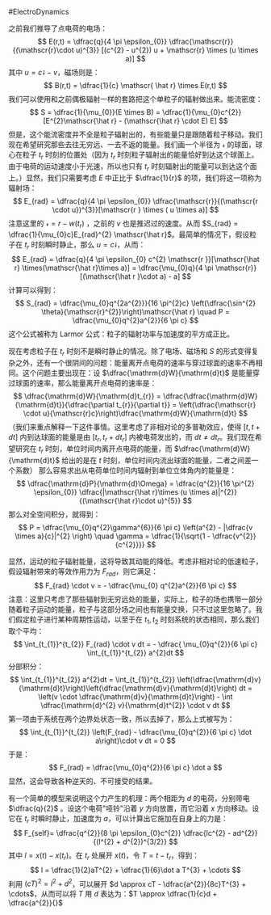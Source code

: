 #ElectroDynamics 

之前我们推导了点电荷的电场：
$$
E(r,t) = \dfrac{q}{4 \pi \epsilon_{0}} \dfrac{\mathscr{r}}{(\mathscr{r}\cdot  u)^{3}} [(c^{2} - u^{2}) u + \mathscr{r} \times (u  \times a)]
$$
其中 $u =  c \mathscr{ \hat r} - v$，磁场则是：
$$
B(r,t) = \dfrac{1}{c} \mathscr{ \hat r} \times E(r,t)
$$
我们可以使用和之前偶极辐射一样的套路把这个单粒子的辐射做出来。能流密度：
$$
S = \dfrac{1}{\mu_{0}}(E \times B) = \dfrac{1}{\mu_{0}c^{2}}[E^{2}\mathscr{\hat r} - (\mathscr{\hat r} \cdot E) E]
$$
但是，这个能流密度并不全是粒子辐射出的，有些能量只是跟随着粒子移动。我们现在希望研究那些去往无穷远、一去不返的能量。我们画一个半径为 $\mathscr{r}$ 的球面，球心在粒子 $t_{r}$ 时刻的位置处（因为 $t_{r}$ 时刻粒子辐射出的能量恰好到达这个球面上。由于电荷的运动速度小于光速，所以也只有 $t_{r}$ 时刻辐射出的能量可以到达这个面上。）显然，我们只需要考虑 $E$ 中正比于 $\dfrac{1}{r}$ 的项，我们将这一项称为辐射场：
$$
E_{rad} = \dfrac{q}{4 \pi \epsilon_{0}} \dfrac{\mathscr{r}}{(\mathscr{r \cdot u})^{3}}[\mathscr{r } \times ( u \times a)]
$$
注意这里的 $\mathscr{r} = r - w(t_{r})$ ，之前的 $v$ 也是推迟过的速度。从而 $S_{rad} = \dfrac{1}{\mu_{0}c}E_{rad}^{2} \mathscr{\hat r}$。最简单的情况下，假设粒子在 $t_{r}$ 时刻瞬时静止，那么 $u = c \mathscr{\hat r}$，从而：
$$
E_{rad} = \dfrac{q}{4 \pi \epsilon_{0} c^{2} \mathscr{r }}[\mathscr{\hat r} \times(\mathscr{\hat r}\times a)] = \dfrac{\mu_{0}q}{4 \pi \mathscr{r}}[(\mathscr{\hat r }\cdot a) - a]
$$
计算可以得到：
$$
S_{rad} = \dfrac{\mu_{0}q^{2a^{2}}}{16 \pi^{2}c} \left(\dfrac{\sin^{2} \theta}{\mathscr{r}^{2}}\right)\mathscr{\hat r} \quad P = \dfrac{\mu_{0}q^{2}a^{2}}{6 \pi c}
$$
这个公式被称为 Larmor 公式：粒子的辐射功率与加速度的平方成正比。

现在考虑粒子在 $t_{r}$ 时刻不是瞬时静止的情况。除了电场、磁场和 $S$ 的形式变得复杂之外，还有一个很阴间的问题：能量离开点电荷的速率与穿过球面的速率不再相同。这个问题主要出现在：设 $\dfrac{\mathrm{d}W}{\mathrm{d}t}$ 是能量穿过球面的速率，那么能量离开点电荷的速率是：
$$
\dfrac{\mathrm{d}W}{\mathrm{d}t_{r}} = \dfrac{\dfrac{\mathrm{d}W}{\mathrm{d}t}}{\dfrac{\partial t_{r}}{\partial t}}  = \left(\dfrac{\mathscr{r} \cdot u}{\mathscr{r}c}\right)\dfrac{\mathrm{d}W}{\mathrm{d}t}
$$
（我们来重点解释一下这件事情。这里考虑了非相对论的多普勒效应，使得 $[t,t+dt]$ 内到达球面的能量是由 $[t_{r}, t_{r} + dt_{r}]$ 内被电荷发出的，而 $dt \not  = dt_{r}$。我们现在希望研究在 $t_{r}$ 时刻，单位时间内离开点电荷的能量，而 $\dfrac{\mathrm{d}W}{\mathrm{d}t}$ 给出的是在 $t$ 时刻，单位时间内流出球面的能量，二者之间差一个系数）
那么容易求出从电荷单位时间内辐射到单位立体角内的能量是：
$$
\dfrac{\mathrm{d}P}{\mathrm{d}\Omega} = \dfrac{q^{2}}{16 \pi^{2} \epsilon_{0}} \dfrac{|\mathscr{\hat r}\times (u \times a)|^{2}}{(\mathscr{\hat r}\cdot u)^{5}}
$$
那么对全空间积分，就得到：
$$
P = \dfrac{\mu_{0}q^{2}\gamma^{6}}{6 \pi c} \left(a^{2} - |\dfrac{v \times a}{c}|^{2} \right) \quad \gamma = \dfrac{1}{\sqrt{1 - \dfrac{v^{2}}{c^{2}}}}
$$

显然，运动的粒子辐射能量，这将导致其动能的降低。考虑非相对论的低速粒子，假设辐射带来的等效作用力为 $F_{rad}$，则它满足：
$$
F_{rad} \cdot v   = - \dfrac{\mu_{0} q^{2}a^{2}}{6 \pi c}
$$
注意：这里只考虑了那些辐射到无穷远处的能量，实际上，粒子的场也携带一部分随着粒子运动的能量，粒子与这部分场之间也有能量交换，只不过这里忽略了。我们假定粒子进行某种周期性运动，以至于在 $t_{1},t_{2}$ 时刻系统的状态相同，那么我们取个平均：
$$
\int_{t_{1}}^{t_{2}} F_{rad} \cdot v  dt  =  - \dfrac{ \mu_{0}q^{2}}{6 \pi c} \int_{t_{1}}^{t_{2}} a^{2}dt 
$$
分部积分：
$$
\int_{t_{1}}^{t_{2}} a^{2}dt  = \int_{t_{1}}^{t_{2}} \left(\dfrac{\mathrm{d}v}{\mathrm{d}t}\right)\left(\dfrac{\mathrm{d}v}{\mathrm{d}t}\right) dt = \left(v \cdot \dfrac{\mathrm{d}v}{\mathrm{d}t}\right) - \int \dfrac{\mathrm{d}^{2} v}{\mathrm{d}t^{2}} \cdot v dt 
$$
第一项由于系统在两个边界处状态一致，所以去掉了，那么上式被写为：
$$
\int_{t_{1}}^{t_{2}} \left(F_{rad} - \dfrac{\mu_{0}q^{2}}{6 \pi c} \dot a\right)\cdot v  dt  = 0 
$$
于是：
$$
F_{rad} = \dfrac{\mu_{0}q^{2}}{6 \pi c} \dot a
$$
显然，这会导致各种逆天的、不可接受的结果。

有一个简单的模型来说明这个力产生的机理：两个相距为 $d$ 的电荷，分别带电 $\dfrac{q}{2}$ 。设这个电荷"哑铃"沿着 $y$ 方向放置，而它沿着 $x$ 方向移动。设它在 $t_{r}$ 时瞬时静止，加速度为 $a$，可以计算出它施加在自身上的力是：
$$
F_{self}= \dfrac{q^{2}}{8 \pi  \epsilon_{0}c^{2}} \dfrac{lc^{2} - ad^{2}}{(l^{2} + d^{2})^{3/2}}
$$
其中 $l = x (t) - x(t_{r})$。在 $t_{r}$ 处展开 $x(t)$，令 $T = t - t_{r}$，得到：
$$
l = \dfrac{1}{2}aT^{2} + \dfrac{1}{6}\dot a T^{3} + \cdots  
$$
利用 $(cT)^{2} = l^{2} + d^{2}$，可以展开 $d \approx cT - \dfrac{a^{2}}{8c}T^{3} + \cdots$，从而可以将 $T$ 用 $d$ 表达为：$T \approx \dfrac{1}{c}d + \dfrac{a^{2}}{}$
 